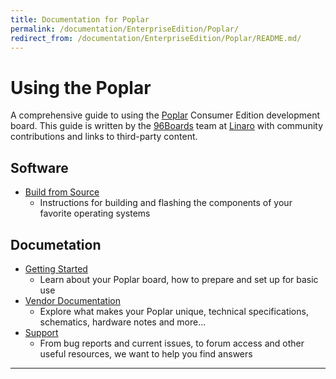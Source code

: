 ```yaml
---
title: Documentation for Poplar
permalink: /documentation/EnterpriseEdition/Poplar/
redirect_from: /documentation/EnterpriseEdition/Poplar/README.md/
---
```

# Using the Poplar

A comprehensive guide to using the [Poplar](http://www.96boards.org/product/poplar/) Consumer Edition development board. This guide is written by the [96Boards](https://www.96boards.org) team at [Linaro](http://www.linaro.org) with community contributions and links to third-party content.

## Software

- [Build from Source](BuildSource/README.md)
   - Instructions for building and flashing the components of your favorite operating systems

## Documetation

- [Getting Started](GettingStarted/README.md)
   - Learn about your Poplar board, how to prepare and set up for basic use
- [Vendor Documentation](HardwareDocs/README.md)
   - Explore what makes your Poplar unique, technical specifications, schematics, hardware notes and more...
- [Support](Support/README.md)
   - From bug reports and current issues, to forum access and other useful resources, we want to help you find answers   

***
